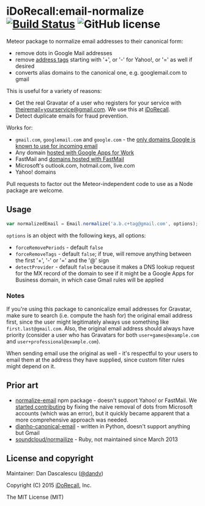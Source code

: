 iDoRecall:email-normalize [![Build Status](https://travis-ci.org/iDoRecall/email-normalize.svg)](https://travis-ci.org/iDoRecall/email-normalize) ![GitHub license](https://img.shields.io/:license-mit-blue.svg?style=flat)
=========================

Meteor package to normalize email addresses to their canonical form:

* remove dots in Google Mail addresses
* remove [address tags](https://en.wikipedia.org/wiki/Email_address#Sub-addressing) starting with '+', or '-' for Yahoo!, or '=' as well if desired
* converts alias domains to the canonical one, e.g. googlemail.com to gmail

This is useful for a variety of reasons:

* Get the real Gravatar of a user who registers for your service with theiremail+yourservice@gmail.com. We use this at [iDoRecall](https://idorecall.com).
* Detect duplicate emails for fraud prevention.

Works for:

* `gmail.com`, `googlemail.com` and `google.com` - the [only domains Google is known to use for incoming email](https://en.wikipedia.org/wiki/List_of_Google_domains)
* Any domain [hosted with Google Apps for Work](https://en.wikipedia.org/wiki/Google_Apps_for_Work#Gmail)
* FastMail and [domains hosted with FastMail](https://www.fastmail.com/help/receive/domains.html)
* Microsoft's outlook.com, hotmail.com, live.com
* Yahoo! domains

Pull requests to factor out the Meteor-independent code to use as a Node package are welcome.


## Usage

```js
var normalizedEmail = Email.normalize('a.b.c+tag@gmail.com', options);  // abc@gmail.com
```

`options` is an object with the following keys, all options:

* `forceRemovePeriods` - default `false`
* `forceRemoveTags` - default `false`; if true, will remove anything between the first '+', '-' or '=' and the '@' sign
* `detectProvider` - default `false` because it makes a DNS lookup request for the MX record of the domain to see if it might be a Google Apps for Business domain, in which case Gmail rules will be applied


### Notes

If you're using this package to canonicalize email addresses for Gravatar, make sure to search (i.e. compute the hash for) the original email address first, since the user might legitimately always use something like `first.last@gmail.com`. Also, the original email address should always have priority (consider a user who has Gravatars for both `user+games@example.com` and `user+professional@example.com`).

When sending email use the original as well - it's respectful to your users to email them at the address they have supplied, since custom filter rules might depend on it.


## Prior art

* [normalize-email](https://github.com/johnotander/normalize-email) npm package - doesn't support Yahoo! or FastMail. We [started contributing](https://github.com/johnotander/normalize-email/issues/1) by fixing the naive removal of dots from Microsoft accounts (which was an error), but it quickly became apparent that a more comprehensive approach was needed.
* [djanho-canonical-email](https://github.com/julianwachholz/django-canonical-email) - written in Python, doesn't support anything but Gmail
* [soundcloud/normailize](https://github.com/soundcloud/normailize) - Ruby, not maintained since March 2013


## License and copyright

Maintainer: Dan Dascalescu ([@dandv](https://github.com/dandv))

Copyright (C) 2015 [iDoRecall](http://idorecall.com), Inc.

The MIT License (MIT)

